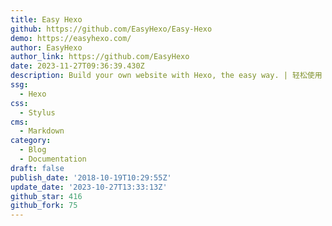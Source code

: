 ```yaml
---
title: Easy Hexo
github: https://github.com/EasyHexo/Easy-Hexo
demo: https://easyhexo.com/
author: EasyHexo
author_link: https://github.com/EasyHexo
date: 2023-11-27T09:36:39.430Z
description: Build your own website with Hexo, the easy way. | 轻松使用 Hexo 建站。
ssg:
  - Hexo
css:
  - Stylus
cms:
  - Markdown
category:
  - Blog
  - Documentation
draft: false
publish_date: '2018-10-19T10:29:55Z'
update_date: '2023-10-27T13:33:13Z'
github_star: 416
github_fork: 75
---
```

